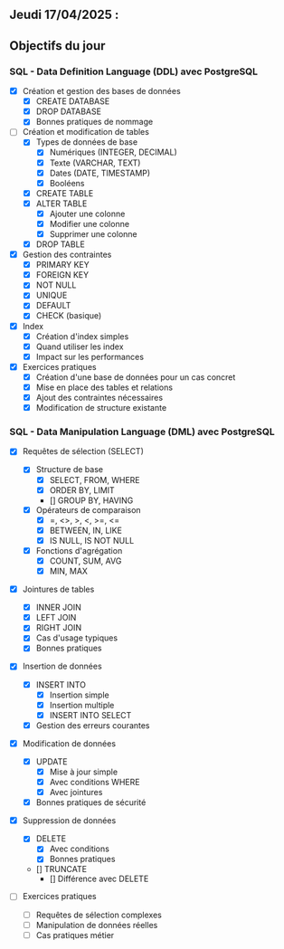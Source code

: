 ## Jeudi 17/04/2025 :

## Objectifs du jour

### SQL - Data Definition Language (DDL) avec PostgreSQL

- [x] Création et gestion des bases de données
  - [x] CREATE DATABASE
  - [x] DROP DATABASE
  - [x] Bonnes pratiques de nommage

- [ ] Création et modification de tables
  - [x] Types de données de base
    - [x] Numériques (INTEGER, DECIMAL)
    - [x] Texte (VARCHAR, TEXT)
    - [x] Dates (DATE, TIMESTAMP)
    - [x] Booléens
  - [x] CREATE TABLE
  - [x] ALTER TABLE
    - [x] Ajouter une colonne
    - [x] Modifier une colonne
    - [x] Supprimer une colonne
  - [x] DROP TABLE

- [x] Gestion des contraintes
  - [x] PRIMARY KEY
  - [x] FOREIGN KEY
  - [x] NOT NULL
  - [x] UNIQUE
  - [x] DEFAULT
  - [x] CHECK (basique)

- [x] Index
  - [x] Création d'index simples
  - [x] Quand utiliser les index
  - [x] Impact sur les performances

- [x] Exercices pratiques
  - [x] Création d'une base de données pour un cas concret
  - [x] Mise en place des tables et relations
  - [x] Ajout des contraintes nécessaires
  - [x] Modification de structure existante

### SQL - Data Manipulation Language (DML) avec PostgreSQL

- [x] Requêtes de sélection (SELECT)
  - [x] Structure de base
    - [x] SELECT, FROM, WHERE
    - [x] ORDER BY, LIMIT
    - [] GROUP BY, HAVING
  - [x] Opérateurs de comparaison
    - [x] =, <>, >, <, >=, <=
    - [x] BETWEEN, IN, LIKE
    - [x] IS NULL, IS NOT NULL
  - [x] Fonctions d'agrégation
    - [x] COUNT, SUM, AVG
    - [x] MIN, MAX

- [x] Jointures de tables
  - [x] INNER JOIN
  - [x] LEFT JOIN
  - [x] RIGHT JOIN
  - [x] Cas d'usage typiques
  - [x] Bonnes pratiques

- [x] Insertion de données
  - [x] INSERT INTO
    - [x] Insertion simple
    - [x] Insertion multiple
    - [x] INSERT INTO SELECT
  - [x] Gestion des erreurs courantes

- [x] Modification de données
  - [x] UPDATE
    - [x] Mise à jour simple
    - [x] Avec conditions WHERE
    - [x] Avec jointures
  - [x] Bonnes pratiques de sécurité

- [x] Suppression de données
  - [x] DELETE
    - [x] Avec conditions
    - [x] Bonnes pratiques
  - [] TRUNCATE
    - [] Différence avec DELETE

- [ ] Exercices pratiques
  - [ ] Requêtes de sélection complexes
  - [ ] Manipulation de données réelles
  - [ ] Cas pratiques métier
